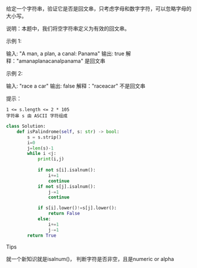 给定一个字符串，验证它是否是回文串，只考虑字母和数字字符，可以忽略字母的大小写。

说明：本题中，我们将空字符串定义为有效的回文串。

 

示例 1:

输入: "A man, a plan, a canal: Panama"
输出: true
解释："amanaplanacanalpanama" 是回文串

示例 2:

输入: "race a car"
输出: false
解释："raceacar" 不是回文串

 

提示：

    1 <= s.length <= 2 * 105
    字符串 s 由 ASCII 字符组成



```python
class Solution:
    def isPalindrome(self, s: str) -> bool:
        s = s.strip() 
        i=0
        j=len(s)-1
        while i <j:
            print(i,j)
            
            if not s[i].isalnum():
                i+=1
                continue
            if not s[j].isalnum():
                j-=1
                continue

            if s[i].lower()!=s[j].lower():
                return False 
            else:
                i+=1
                j-=1
        return True 
```



Tips

就一个新知识就是isalnum()， 判断字符是否非空，且是numeric or alpha
